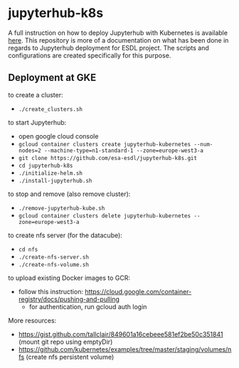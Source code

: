 # jupyterhub-k8s

A full instruction on how to deploy Jupyterhub with Kubernetes is available [here](https://zero-to-jupyterhub-with-kubernetes.readthedocs.io/en/latest/index.html). This repository is more of a documentation on what has been done in regards to Jupyterhub deployment for ESDL project. The scripts and configurations are created specifically for this purpose. 

## Deployment at GKE

to create a cluster:
* `./create_clusters.sh`

to start Jupyterhub:
* open google cloud console
* `gcloud container clusters create jupyterhub-kubernetes --num-nodes=2 --machine-type=n1-standard-1 --zone=europe-west3-a`
* `git clone https://github.com/esa-esdl/jupyterhub-k8s.git`
* `cd jupyterhub-k8s`
* `./initialize-helm.sh`
* `./install-jupyterhub.sh`
	
to stop and remove (also remove cluster):
* `./remove-jupyterhub-kube.sh`
* `gcloud container clusters delete jupyterhub-kubernetes --zone=europe-west3-a`
	
to create nfs server (for the datacube):
* `cd nfs`
* `./create-nfs-server.sh`
* `./create-nfs-volume.sh`
	
to upload existing Docker images to GCR:
* follow this instruction: https://cloud.google.com/container-registry/docs/pushing-and-pulling
  * for authentication, run gcloud auth login
	
More resources:
* https://gist.github.com/tallclair/849601a16cebeee581ef2be50c351841 (mount git repo using emptyDir)
* https://github.com/kubernetes/examples/tree/master/staging/volumes/nfs (create nfs persistent volume)
